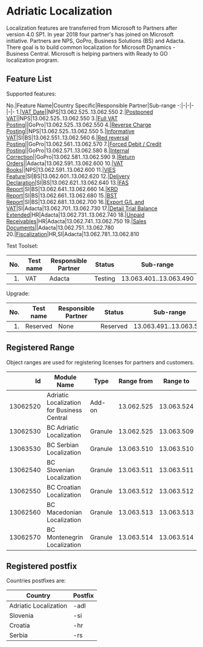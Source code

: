 # Adriatic Localization

Localization features are transferred from Microsoft to Partners after version 4.0 SP1. In year 2018 four partner's has joined on Microsoft initiative. Partners are NPS, GoPro, Business Solutions (BS) and Adacta. There goal is to build common localization for Microsoft Dynamics - Business Central. Microsoft is helping partners with Ready to GO localization program. 

## Feature List

Supported features:

No.|Feature Name|Country Specific|Responsible Partner|Sub-range
-:|-|-|-|-|-
1.|[VAT Date](https://github.com/AdriaticOrg/sdd/blob/master/features/VATDate.md)||NPS|13.062.525..13.062.550
2.|[Postponed VAT](https://github.com/AdriaticOrg/sdd/blob/master/features/PostponedVAT.md)||NPS|13.062.525..13.062.550
3.|[Full VAT Posting](https://github.com/AdriaticOrg/sdd/blob/master/features/FullVATPorting.md)||GoPro|13.062.525..13.062.550
4.|[Reverse Charge Posting](https://github.com/AdriaticOrg/sdd/blob/master/features/ReverseChargePosting.md)||NPS|13.062.525..13.062.550
5.|[Informative VAT](https://github.com/AdriaticOrg/sdd/blob/master/features/InformativeVAT.md)|SI|BS|13.062.551..13.062.560
6.|[Red reversal Posting](https://github.com/AdriaticOrg/sdd/blob/master/features/RedReversalPosting.md)||GoPro|13.062.561..13.062.570
7.|[Forced Debit / Credit Posting](https://github.com/AdriaticOrg/sdd/blob/master/features/ForcedDebitCreditPosting.md)||GoPro|13.062.571..13.062.580
8.|[Internal Correction](https://github.com/AdriaticOrg/sdd/blob/master/features/InternalCorrection.md)||GoPro|13.062.581..13.062.590
9.|[Return Orders](https://github.com/AdriaticOrg/sdd/blob/master/features/ReturnOrders.md)||Adacta|13.062.591..13.062.600
10.|[VAT Books](https://github.com/AdriaticOrg/sdd/blob/master/features/VATBooks.md)||NPS|13.062.591..13.062.600
11.|[VIES Feature](https://github.com/AdriaticOrg/sdd/blob/master/features/VIESFeature.md)|SI|BS|13.062.601..13.062.620
12.|[Delivery Declaration](https://github.com/AdriaticOrg/sdd/blob/master/features/DeliveryDeclaration.md)|SI|BS|13.062.621..13.062.640
13.|[FAS Report](https://github.com/AdriaticOrg/sdd/blob/master/features/FAS.md)|SI|BS|13.062.641..13.062.660
14.|[KRD Report](https://github.com/AdriaticOrg/sdd/blob/master/features/KRD.md)|SI|BS|13.062.661..13.062.680
15.|[BST Report](https://github.com/AdriaticOrg/sdd/blob/master/features/BST.md)|SI|BS|13.062.681..13.062.700
16.|[Export G/L and VAT](https://github.com/AdriaticOrg/sdd/blob/master/features/ExportGLandVAT.md)|SI|Adacta|13.062.701..13.062.730
17.|[Detail Trial Balance Extended](https://github.com/AdriaticOrg/sdd/blob/master/features/DetailTrialBalanceExtended.md)|HR|Adacta|13.062.731..13.062.740
18.|[Unpaid Receivables](https://github.com/AdriaticOrg/sdd/blob/master/features/UnpaidReceivables.md)|HR|Adacta|13.062.741..13.062.750
19.|[Sales Documents](https://github.com/AdriaticOrg/sdd/blob/master/features/SalesDocuments.md)||Adacta|13.062.751..13.062.780
20.|[Fiscalization](https://github.com/AdriaticOrg/sdd/blob/master/features/Fiscalization.md)|HR,SI|Adacta|13.062.781..13.062.810

Test Toolset:

No.|Test name|Responsible Partner|Status|Sub-range
--:|---------|-------------------|------|---------
1.|VAT|Adacta|Testing|13.063.401..13.063.490

Upgrade:

No.|Test name|Responsible Partner|Status|Sub-range
--:|---------|-------------------|------|---------
1.|Reserved|None|Reserved|13.063.491..13.063.500

## Registered Range

Object ranges are used for registering licenses for partners and customers.

Id|Module Name|Type|Range from|Range to
-:|-|-|-|-
13062520|Adriatic Localization for Business Central|Add-on|13.062.525|13.063.524
13062530|BC Adriatic Localization|Granule|13.062.525|13.063.509
13063530|BC Serbian Localization|Granule|13.063.510|13.063.510
13062540|BC Slovenian Localization|Granule|13.063.511|13.063.511
13062550|BC Croatian Localization|Granule|13.063.512|13.063.512
13062560|BC Macedonian Localization|Granule|13.063.513|13.063.513
13062570|BC Montenegrin Localization|Granule|13.063.514|13.063.514

## Registered postfix

Countries postfixes are:

Country|Postfix
-|-
Adriatic Localization|-adl
Slovenia|-si
Croatia|-hr
Serbia|-rs

